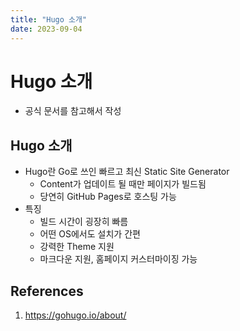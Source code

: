 ```yaml
---
title: "Hugo 소개"
date: 2023-09-04
---
```


# Hugo 소개

- 공식 문서를 참고해서 작성

## Hugo 소개

- Hugo란 Go로 쓰인 빠르고 최신 Static Site Generator
  - Content가 업데이트 될 때만 페이지가 빌드됨
  - 당연히 GitHub Pages로 호스팅 가능
- 특징
  - 빌드 시간이 굉장히 빠름
  - 어떤 OS에서도 설치가 간편
  - 강력한 Theme 지원
  - 마크다운 지원, 홈페이지 커스터마이징 가능

## References

1. https://gohugo.io/about/
